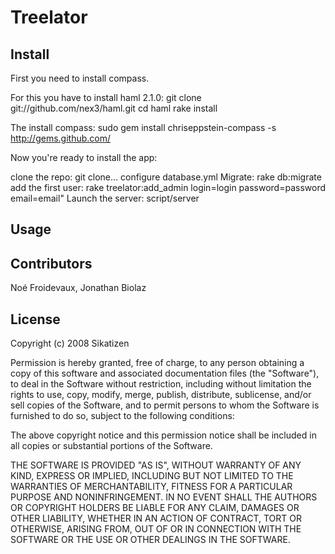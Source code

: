 # Treelator
  
  
## Install

First you need to install compass. 

For this you have to install haml 2.1.0:
git clone git://github.com/nex3/haml.git
cd haml
rake install

The install compass:
sudo gem install chriseppstein-compass -s http://gems.github.com/

Now you're ready to install the app:

clone the repo: git clone...
configure database.yml
Migrate: rake db:migrate
add the first user: rake treelator:add_admin login=login password=password email=email"
Launch the server: script/server

## Usage

## Contributors

Noé Froidevaux, Jonathan Biolaz
  
## License

Copyright (c) 2008 Sikatizen
 
Permission is hereby granted, free of charge, to any person obtaining
a copy of this software and associated documentation files (the
"Software"), to deal in the Software without restriction, including
without limitation the rights to use, copy, modify, merge, publish,
distribute, sublicense, and/or sell copies of the Software, and to
permit persons to whom the Software is furnished to do so, subject to
the following conditions:
 
The above copyright notice and this permission notice shall be
included in all copies or substantial portions of the Software.
 
THE SOFTWARE IS PROVIDED "AS IS", WITHOUT WARRANTY OF ANY KIND,
EXPRESS OR IMPLIED, INCLUDING BUT NOT LIMITED TO THE WARRANTIES OF
MERCHANTABILITY, FITNESS FOR A PARTICULAR PURPOSE AND
NONINFRINGEMENT. IN NO EVENT SHALL THE AUTHORS OR COPYRIGHT HOLDERS BE
LIABLE FOR ANY CLAIM, DAMAGES OR OTHER LIABILITY, WHETHER IN AN ACTION
OF CONTRACT, TORT OR OTHERWISE, ARISING FROM, OUT OF OR IN CONNECTION
WITH THE SOFTWARE OR THE USE OR OTHER DEALINGS IN THE SOFTWARE.